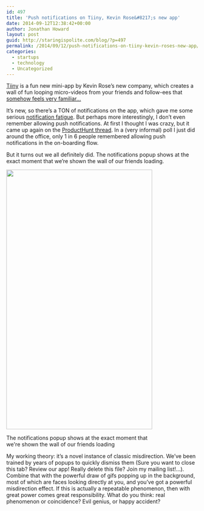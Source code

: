 ```yaml
---
id: 497
title: 'Push notifications on Tiiny, Kevin Rose&#8217;s new app'
date: 2014-09-12T12:38:42+00:00
author: Jonathan Howard
layout: post
guid: http://staringispolite.com/blog/?p=497
permalink: /2014/09/12/push-notifications-on-tiiny-kevin-roses-new-app/
categories:
  - startups
  - technology
  - Uncategorized
---
```

<a href="tiiny.com" target="_blank">Tiiny</a> is a fun new mini-app by Kevin Rose&#8217;s new company, which creates a wall of fun looping micro-videos from your friends and follow-ees that <a href="https://twitter.com/staringispolite/status/510500681623408640" target="_blank">somehow feels very familiar&#8230;</a>

It&#8217;s new, so there&#8217;s a TON of notifications on the app, which gave me some serious <a href="bit.ly/1nR5Opf" target="_blank">notification fatigue</a>. But perhaps more interestingly, I don&#8217;t even remember allowing push notifications. At first I thought I was crazy, but it came up again on the <a href="http://www.producthunt.com/posts/tiiny" target="_blank">ProductHunt thread</a>. In a (very informal) poll I just did around the office, only 1 in 6 people remembered allowing push notifications in the on-boarding flow.

But it turns out we all definitely did. The notifications popup shows at the exact moment that we&#8217;re shown the wall of our friends loading.

<div class="wp-caption aligncenter" style="width: 394px">
  <img class=" " src="http://i.imgur.com/R2Orpop.png" alt="" width="384" height="682" />
  
  <p class="wp-caption-text">
    The notifications popup shows at the exact moment that we're shown the wall of our friends loading
  </p>
</div>

My working theory: it&#8217;s a novel instance of classic misdirection. We&#8217;ve been trained by years of popups to quickly dismiss them (Sure you want to close this tab? Review our app! Really delete this file? Join my mailing list!&#8230;). Combine that with the powerful draw of gifs popping up in the background, most of which are faces looking directly at you, and you&#8217;ve got a powerful misdirection effect. If this is actually a repeatable phenomenon, then with great power comes great responsibility. What do you think: real phenomenon or coincidence? Evil genius, or happy accident?